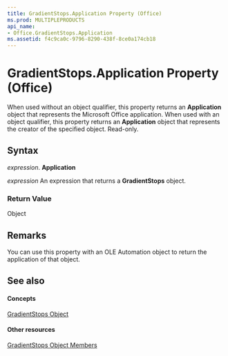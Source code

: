 ```yaml
---
title: GradientStops.Application Property (Office)
ms.prod: MULTIPLEPRODUCTS
api_name:
- Office.GradientStops.Application
ms.assetid: f4c9ca0c-9796-8290-438f-8ce0a174cb18
---
```



# GradientStops.Application Property (Office)

When used without an object qualifier, this property returns an  **Application** object that represents the Microsoft Office application. When used with an object qualifier, this property returns an **Application** object that represents the creator of the specified object. Read-only.


## Syntax

 _expression_. **Application**

 _expression_ An expression that returns a **GradientStops** object.


### Return Value

Object


## Remarks

You can use this property with an OLE Automation object to return the application of that object.


## See also


#### Concepts


[GradientStops Object](gradientstops-object-office.md)
#### Other resources


[GradientStops Object Members](gradientstops-members-office.md)

